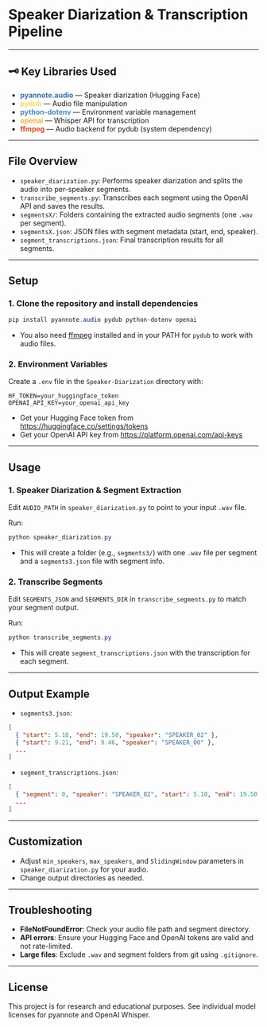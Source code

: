 # Speaker Diarization & Transcription Pipeline

---

## 🗝️ Key Libraries Used

- <span style="color:#3572A5; font-weight:bold">pyannote.audio</span> — Speaker diarization (Hugging Face)
- <span style="color:#FADA5E; font-weight:bold">pydub</span> — Audio file manipulation
- <span style="color:#4B8BBE; font-weight:bold">python-dotenv</span> — Environment variable management
- <span style="color:#F7B731; font-weight:bold">openai</span> — Whisper API for transcription
- <span style="color:#E34C26; font-weight:bold">ffmpeg</span> — Audio backend for pydub (system dependency)

---

## File Overview

- `speaker_diarization.py`: Performs speaker diarization and splits the audio into per-speaker segments.
- `transcribe_segments.py`: Transcribes each segment using the OpenAI API and saves the results.
- `segmentsX/`: Folders containing the extracted audio segments (one `.wav` per segment).
- `segmentsX.json`: JSON files with segment metadata (start, end, speaker).
- `segment_transcriptions.json`: Final transcription results for all segments.

---

## Setup

### 1. Clone the repository and install dependencies

```powershell
pip install pyannote.audio pydub python-dotenv openai
```
- You also need [ffmpeg](https://ffmpeg.org/download.html) installed and in your PATH for `pydub` to work with audio files.

### 2. Environment Variables

Create a `.env` file in the `Speaker-Diarization` directory with:
```
HF_TOKEN=your_huggingface_token
OPENAI_API_KEY=your_openai_api_key
```
- Get your Hugging Face token from https://huggingface.co/settings/tokens
- Get your OpenAI API key from https://platform.openai.com/api-keys

---

## Usage

### 1. Speaker Diarization & Segment Extraction

Edit `AUDIO_PATH` in `speaker_diarization.py` to point to your input `.wav` file.

Run:
```powershell
python speaker_diarization.py
```
- This will create a folder (e.g., `segments3/`) with one `.wav` file per segment and a `segments3.json` file with segment info.

### 2. Transcribe Segments

Edit `SEGMENTS_JSON` and `SEGMENTS_DIR` in `transcribe_segments.py` to match your segment output.

Run:
```powershell
python transcribe_segments.py
```
- This will create `segment_transcriptions.json` with the transcription for each segment.

---

## Output Example

- `segments3.json`:
```json
[
  { "start": 5.18, "end": 19.50, "speaker": "SPEAKER_02" },
  { "start": 9.21, "end": 9.46, "speaker": "SPEAKER_00" },
  ...
]
```
- `segment_transcriptions.json`:
```json
[
  { "segment": 0, "speaker": "SPEAKER_02", "start": 5.18, "end": 19.50, "text": "..." },
  ...
]
```

---

## Customization
- Adjust `min_speakers`, `max_speakers`, and `SlidingWindow` parameters in `speaker_diarization.py` for your audio.
- Change output directories as needed.

---

## Troubleshooting
- **FileNotFoundError**: Check your audio file path and segment directory.
- **API errors**: Ensure your Hugging Face and OpenAI tokens are valid and not rate-limited.
- **Large files**: Exclude `.wav` and segment folders from git using `.gitignore`.

---

## License
This project is for research and educational purposes. See individual model licenses for pyannote and OpenAI Whisper.
